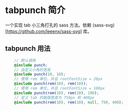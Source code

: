 # tabpunch 简介

一个实现 tab 小三角打孔的 sass 方法。依赖 (sass-svg)[https://github.com/leeenx/sass-svg] 库。

## tabpunch 用法

```scss
	// 默认调用
	@include punch;
	// 自定义小角的宽高
	@include punch(10, 10);
	// 使用 rem 单位，并且 rootFontSize = 20px
	@include punch(rem(10), rem(10));
	// 使用 rem 单位，并且 rootFontSize = 100px
	@include punch(rem(10), rem(10), 100);
	// 定义 tab 的极限宽高为 750px 和 400px
	@include punch(rem(10), rem(10), null, 750, 400);
```
